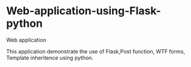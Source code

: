 # Web-application-using-Flask-python
Web application 

This application demonstrate the use of Flask,Post function, WTF forms, Template inheritence using python.
